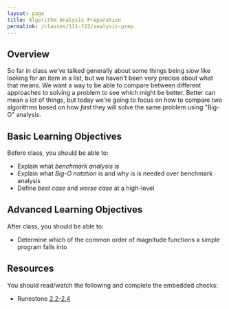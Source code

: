 ```yaml
---
layout: page
title: Algorithm Analysis Preparation
permalink: /classes/111-f22/analysis-prep
---
```


## Overview
So far in class we've talked generally about some things being *slow* like looking for an item in a list, but we haven't been very precise about what that means.
We want a way to be able to compare between different approaches to solving a problem to see which might be better.
Better can mean a lot of things, but today we're going to focus on how to compare two algorithms based on how *fast* they will solve the same problem using "Big-O" analysis.

## Basic Learning Objectives
Before class, you should be able to:
* Explain what *benchmark analysis* is
* Explain what *Big-O notation* is and why is is needed over benchmark analysis
* Define *best case* and *worse case* at a high-level

## Advanced Learning Objectives
After class, you should be able to:
* Determine which of the common order of magnitude functions a simple program falls into

## Resources
You should read/watch the following and complete the embedded checks:
* Runestone [2.2-2.4](https://runestone.academy/ns/books/published/intro-csF22-book3/AlgorithmAnalysis/WhatIsAlgorithmAnalysis.html)